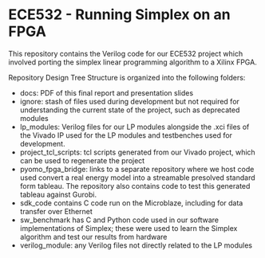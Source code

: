 # ECE532 - Running Simplex on an FPGA

This repository contains the Verilog code for our ECE532 project which involved porting the simplex linear programming algorithm to a Xilinx FPGA.

Repository Design Tree Structure is organized into the following folders:

* docs: PDF of this final report and presentation slides
* ignore: stash of files used during development but not required for understanding the current state of the project, such as deprecated modules
* lp\_modules: Verilog files for our LP modules alongside the .xci files of the Vivado IP used for the LP modules and testbenches used for development.
* project\_tcl\_scripts: tcl scripts generated from our Vivado project, which can be used to regenerate the project
* pyomo\_fpga\_bridge: links to a separate repository where we host code used convert a real energy model into a streamable presolved standard form tableau. The repository also contains code to test this generated tableau against Gurobi.
* sdk\_code contains C code run on the Microblaze, including for data transfer over Ethernet
* sw\_benchmark has C and Python code used in our software implementations of Simplex; these were used to learn the Simplex algorithm and test our results from hardware
* verilog\_module: any Verilog files not directly related to the LP modules
